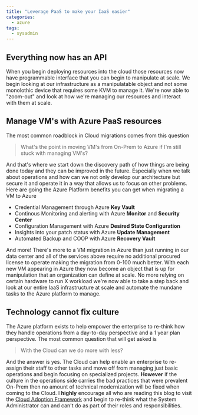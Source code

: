 ```yaml
---
title: "Leverage PaaS to make your IaaS easier"
categories:
  - azure
tags:
  - sysadmin
---
```


## Everything now has an API

When you begin deploying resources into the cloud those resources now have programmable interface that you can begin to manipulate at scale. We begin looking at our infrastructure as a manipulatable object and not some monolothic device that requires some KVM to manage it. We're now able to "zoom-out" and look at how we're managing our resources and interact with them at scale.

## Manage VM's with Azure PaaS resources

The most common roadblock in Cloud migrations comes from this question

> What's the point in moving VM's from On-Prem to Azure if I'm still stuck with managing VM's?

And that's where we start down the discovery path of how things are being done today and they can be improved in the future. Especially when we talk about operations and how can we not only develop our architecture but secure it and operate it in a way that allows us to focus on other problems. Here are going the Azure Platform benefits you can get when migrating a VM to Azure

* Credential Management through Azure **Key Vault**
* Continous Monitoring and alerting with Azure **Monitor** and **Security Center**
* Configuration Management with Azure **Desired State Configuration**
* Insights into your patch status with Azure **Update Management**
* Automated Backup and COOP with Azure **Recovery Vault**

And more! There's more to a VM migration in Azure than just running in our data center and all of the services above require no additional procured license to operate making the migration from 0-100 much better. With each new VM appearing in Azure they now become an object that is up for manipulation that an organization can define at scale. No more relying on certain hardware to run X workload we're now able to take a step back and look at our entire IaaS infrastructure at scale and automate the mundane tasks to the Azure platform to manage. 

## Technology cannot fix culture 

The Azure platform exists to help empower the enterprise to re-think how they handle operations from a day-to-day perspective and a 1 year plan perspective. The most common question that will get asked is 

> With the Cloud can we do more with less?

And the answer is yes. The Cloud can help enable an enterprise to re-assign their staff to other tasks and move off from managing just basic operations and begin focusing on specialized projects. **However** if the culture in the operations side carries the bad practices that were prevalent On-Prem then no amount of technical modernization will be fixed when coming to the Cloud. I **highly** encourage all who are reading this blog to visit the [Cloud Adoption Framework](aka.ms/caf) and begin to re-think what the System Administrator can and can't do as part of their roles and responsibilities. 